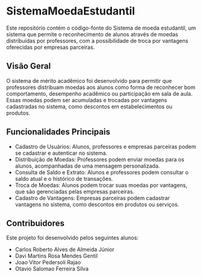 # SistemaMoedaEstudantil

Este repositório contém o código-fonte do Sistema de moeda estudantil, um sistema que permite o reconhecimento de alunos através de moedas distribuídas por professores, com a possibilidade de troca por vantagens oferecidas por empresas parceiras.

## Visão Geral

O sistema de mérito acadêmico foi desenvolvido para permitir que professores distribuam moedas aos alunos como forma de reconhecer bom comportamento, desempenho acadêmico ou participação em sala de aula. Essas moedas podem ser acumuladas e trocadas por vantagens cadastradas no sistema, como descontos em estabelecimentos ou produtos.

## Funcionalidades Principais

- Cadastro de Usuários: Alunos, professores e empresas parceiras podem se cadastrar e autenticar no sistema.
- Distribuição de Moedas: Professores podem enviar moedas para os alunos, acompanhadas de uma mensagem personalizada.
- Consulta de Saldo e Extrato: Alunos e professores podem consultar o saldo atual e o histórico de transações.
- Troca de Moedas: Alunos podem trocar suas moedas por vantagens, que são gerenciadas pelas empresas parceiras.
- Cadastro de Vantagens: Empresas parceiras podem cadastrar vantagens no sistema, como descontos em produtos ou serviços.

## Contribuidores
Este projeto foi desenvolvido pelos seguintes alunos:

- Carlos Roberto Alves de Almeida Júnior
- Davi Martins Rosa Mendes Gentil
- Joao Vitor Pedersoli Rajao
- Otavio Salomao Ferreira Silva